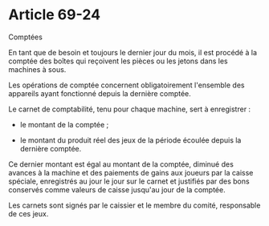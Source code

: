 # Article 69-24

Comptées

En tant que de besoin et toujours le dernier jour du mois, il est procédé à la comptée des boîtes qui reçoivent les pièces ou les jetons dans les machines à sous.

Les opérations de comptée concernent obligatoirement l'ensemble des appareils ayant fonctionné depuis la dernière comptée.

Le carnet de comptabilité, tenu pour chaque machine, sert à enregistrer :

- le montant de la comptée ;

- le montant du produit réel des jeux de la période écoulée depuis la dernière comptée.

Ce dernier montant est égal au montant de la comptée, diminué des avances à la machine et des paiements de gains aux joueurs par la caisse spéciale, enregistrés au jour le jour sur le carnet et justifiés par des bons conservés comme valeurs de caisse jusqu'au jour de la comptée.

Les carnets sont signés par le caissier et le membre du comité, responsable de ces jeux.

